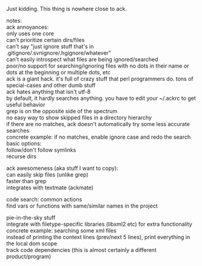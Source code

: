 Just kidding. This thing is nowhere close to ack.

notes:  
ack annoyances:  
  only uses one core  
  can't prioritize certain dirs/files  
  can't say "just ignore stuff that's in .gitignore/.svnignore/.hgignore/whatever"  
  can't easily introspect what files are being ignored/searched  
  poor/no support for searching/ignoring files with no dots in their name or dots at the beginning or multiple dots, etc  
  ack is a giant hack. it's full of crazy stuff that perl programmers do. tons of special-cases and other dumb stuff  
  ack hates anything that isn't utf-8  
  by default, it hardly searches anything. you have to edit your ~/.ackrc to get useful behavior  
    grep is on the opposite side of the spectrum  
  no easy way to show skipped files in a directory hierarchy  
  if there are no matches, ack doesn't automatically try some less accurate searches  
    concrete example: if no matches, enable ignore case and redo the search  
  basic options:  
    follow/don't follow symlinks  
    recurse dirs  

ack awesomeness (aka stuff I want to copy):  
  can easily skip files (unlike grep)  
  faster than grep  
  integrates with textmate (ackmate)  
  
code search: common actions  
  find vars or functions with same/similar names in the project  

pie-in-the-sky stuff  
  integrate with filetype-specific libraries (libxml2 etc) for extra functionality  
    concrete example: searching some xml files  
      instead of printing the context lines (prev/next 5 lines), print everything in the local dom scope  
    track code dependencies (this is almost certainly a different product/program)  
